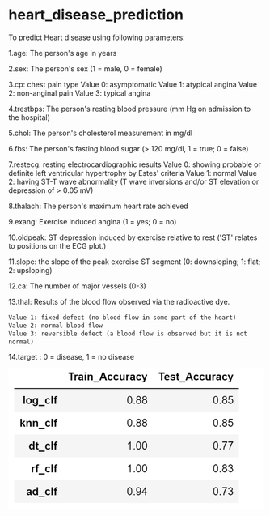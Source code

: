 # heart_disease_prediction

To predict Heart disease using following parameters:

1.age: The person's age in years

2.sex: The person's sex (1 = male, 0 = female)

3.cp: chest pain type
    Value 0: asymptomatic
    Value 1: atypical angina
    Value 2: non-anginal pain
    Value 3: typical angina

4.trestbps: The person's resting blood pressure (mm Hg on admission to the hospital)

5.chol: The person's cholesterol measurement in mg/dl

6.fbs: The person's fasting blood sugar (> 120 mg/dl, 1 = true; 0 = false)

7.restecg: resting electrocardiographic results
    Value 0: showing probable or definite left ventricular 	hypertrophy by Estes' criteria
    Value 1: normal
    Value 2: having ST-T wave abnormality (T wave inversions and/or ST elevation or depression of > 0.05 mV)

8.thalach: The person's maximum heart rate achieved

9.exang: Exercise induced angina (1 = yes; 0 = no)

10.oldpeak: ST depression induced by exercise relative to rest ('ST' relates to positions on the ECG plot.)

11.slope: the slope of the peak exercise ST segment (0: downsloping; 1: flat; 2: upsloping)

12.ca: The number of major vessels (0-3)

13.thal: Results of the blood flow observed via the radioactive dye.
 
    Value 1: fixed defect (no blood flow in some part of the heart)
    Value 2: normal blood flow
    Value 3: reversible defect (a blood flow is observed but it is not normal)

14.target : 0 = disease, 1 = no disease

![Alt text](<Screenshot 2023-08-12 165642.png>)